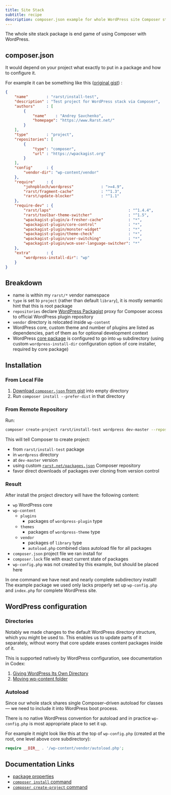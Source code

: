 ```yaml
---
title: Site Stack
subtitle: recipe
description: composer.json example for whole WordPress site Composer stack
---
```


The whole site stack package is end game of using Composer with WordPress.

## composer.json

It would depend on your project what exactly to put in a package and how to configure it. 

For example it can be something like this ([original gist](https://gist.github.com/Rarst/5300767)) :

```json
{
    "name"        : "rarst/install-test",
    "description" : "Test project for WordPress stack via Composer",
    "authors"     : [
        {
            "name"    : "Andrey Savchenko",
            "homepage": "https://www.Rarst.net/"
        }
    ],
    "type"        : "project",
    "repositories": [
        {
            "type": "composer",
            "url" : "https://wpackagist.org"
        }
    ],
    "config"      : {
        "vendor-dir": "wp-content/vendor"
    },
    "require"     : {
        "johnpbloch/wordpress"            : ">=4.9",
        "rarst/fragment-cache"            : "^1.3",
        "rarst/update-blocker"            : "^1.1"
    },
    "require-dev" : {
        "rarst/laps"                                  : "^1.4.4",
        "rarst/toolbar-theme-switcher"                : "^1.5",
        "wpackagist-plugin/a-fresher-cache"           : "*",
        "wpackagist-plugin/core-control"              : "*",
        "wpackagist-plugin/monster-widget"            : "*",
        "wpackagist-plugin/theme-check"               : "*",
        "wpackagist-plugin/user-switching"            : "*",
        "wpackagist-plugin/wcm-user-language-switcher": "*"
    },
    "extra"       : {
        "wordpress-install-dir": "wp"
    }
}
```

## Breakdown

 - name is within my `rarst/*` vendor namespace
 - `type` is set to `project` (rather than default `library`), it is mostly semantic hint that this is root package
 - `repositories` declare [WordPress Packagist](https://wpackagist.org/) proxy for Composer access to official WordPress plugin repository
 - `vendor` directory is relocated inside `wp-content`
 - WordPress core, custom theme and number of plugins are listed as dependencies, part of them as for optional development context
 - WordPress [core package](/recipe/core-package) is configured to go into `wp` subdirectory (using custom `wordpress-install-dir` configuration option of core installer, required by core package)

## Installation

### From Local File

1. [Download `composer.json` from gist](https://gist.githubusercontent.com/Rarst/5300767/raw/composer.json) into empty directory
2. Run `composer install --prefer-dist` in that directory

### From Remote Repository

Run:

```bash
composer create-project rarst/install-test wordpress dev-master --repository-url=https://www.rarst.net --prefer-dist
```

This will tell Composer to create project:

 - from `rarst/install-test` package
 - in `wordpress` directory
 - at `dev-master` version
 - using custom [`rarst.net/packages.json`](https://www.rarst.net/packages.json) Composer repository
 - favor direct downloads of packages over cloning from version control

### Result

After install the project directory will have the following content:

 - `wp` WordPress core
 - `wp-content`
   - `plugins`
     - packages of `wordpress-plugin` type 
   - `themes`
     - packages of `wordpress-theme` type 
   - `vendor`
     - packages of `library` type
     - `autoload.php` combined class autoload file for all packages
 - `composer.json` project file we ran install for
 - `composer.lock` file with exact current state of packages
 - `wp-config.php` was not created by this example, but should be placed here

In one command we have neat and nearly complete subdirectory install! The example package we used only lacks properly set up `wp-config.php` and `index.php` for complete WordPress site.

## WordPress configuration

### Directories

Notably we made changes to the default WordPress directory structure, which you might be used to. This enables us to update parts of it separately, without worry that core update erases content packages inside of it.

This is supported natively by WordPress configuration, see documentation in Codex:

1. [Giving WordPress Its Own Directory](https://codex.wordpress.org/Giving_WordPress_Its_Own_Directory)
2. [Moving wp-content folder](https://codex.wordpress.org/Editing_wp-config.php#Moving_wp-content_folder) 

### Autoload

Since our whole stack shares single Composer–driven autoload for classes — we need to include it into WordPress boot process.

There is no native WordPress convention for autoload and in practice `wp-config.php` is most appropriate place to set it up.

For example it might look like this at the top of `wp-config.php` (created at the root, one level above core subdirectory):

```php
require __DIR__ . '/wp-content/vendor/autoload.php';
```

## Documentation Links

 - [package properties](https://getcomposer.org/doc/04-schema.md#properties)
 - [`composer install` command](https://getcomposer.org/doc/03-cli.md#install)
 - [`composer create-project` command](https://getcomposer.org/doc/03-cli.md#create-project)
